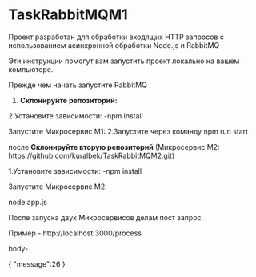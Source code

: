 # TaskRabbitMQM1
Проект разработан для обработки входящих HTTP запросов с использованием асинхронной обработки Node.js и RabbitMQ



Эти инструкции помогут вам запустить проект локально на вашем компьютере.

Прежде чем начать запустите RabbitMQ

1. **Склонируйте репозиторий:**

2.Установите зависимости: -npm install

Запустите Микросервис М1:
2.Запустите через команду npm run start




после **Склонируйте вторую репозиторий** (Микросервис М2: https://github.com/kuralbek/TaskRabbitMQM2.git)

1.Установите зависимости: -npm install

Запустите Микросервис М2:

node app.js


После запуска двух Микросервисов делам пост запрос.

Пример - http://localhost:3000/process

body-

{
    "message":26
}